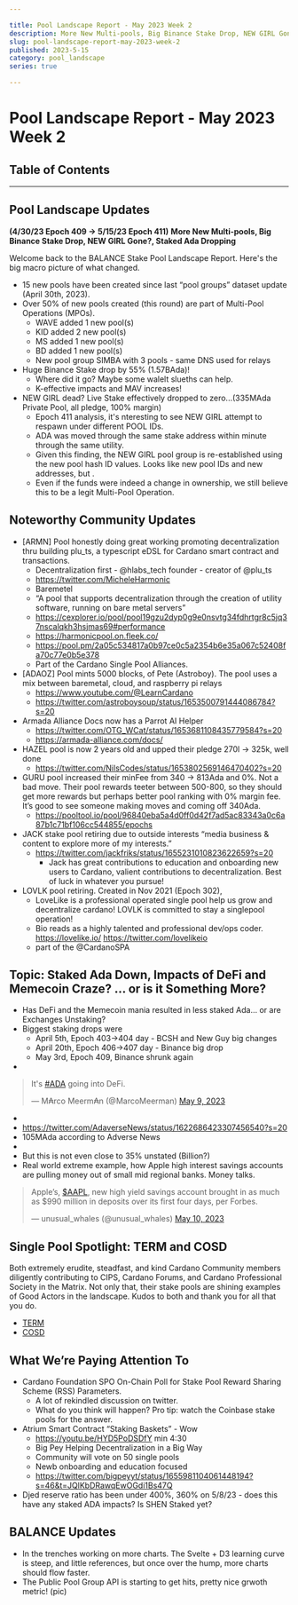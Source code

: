```yaml
---

title: Pool Landscape Report - May 2023 Week 2
description: More New Multi-pools, Big Binance Stake Drop, NEW GIRL Gone?, Staked Ada Dropping
slug: pool-landscape-report-may-2023-week-2
published: 2023-5-15
category: pool_landscape
series: true

---
```


# Pool Landscape Report - May 2023 Week 2

## Table of Contents

------------

## Pool Landscape Updates
**(4/30/23 Epoch 409 -> 5/15/23 Epoch 411)**
**More New Multi-pools, Big Binance Stake Drop, NEW GIRL Gone?, Staked Ada Dropping**

Welcome back to the BALANCE Stake Pool Landscape Report. Here's the big macro picture of what changed.
- 15 new pools have been created since last “pool groups” dataset update (April 30th, 2023).
- Over 50% of new pools created (this round) are part of Multi-Pool Operations (MPOs).
    - WAVE added 1 new pool(s)
    - KID added 2 new pool(s)
    - MS added 1 new pool(s)
    - BD added 1 new pool(s)
    - New pool group SIMBA with 3 pools - same DNS used for relays
- Huge Binance Stake drop by 55% (1.57BAda)!
    - Where did it go? Maybe some walelt slueths can help.
    - K-effective impacts and MAV increases!
- NEW GIRL dead? Live Stake effectively dropped to zero...(335MAda Private Pool, all pledge, 100% margin)
    - Epoch 411 analysis, it's nteresting to see NEW GIRL attempt to respawn under different POOL IDs.
    - ADA was moved through the same stake address within minute through the same utility.
    - Given this finding, the NEW GIRL pool group is re-established using the new pool hash ID values. Looks like new pool IDs and new addresses, but . 
    - Even if the funds were indeed a change in ownership, we still believe this to be a legit Multi-Pool Operation.


## Noteworthy Community Updates
- [ARMN] Pool honestly doing great working promoting decentralization thru building plu_ts, a typescript eDSL for Cardano smart contract and transactions.
    - Decentralization first - @hlabs_tech founder - creator of @plu_ts
    - https://twitter.com/MicheleHarmonic 
    - Baremetel 
    - “A pool that supports decentralization through the creation of utility software, running on bare metal servers”
    - https://cexplorer.io/pool/pool19gzu2dyp0g9e0nsvtg34fdhrtgr8c5jq37nscalqkh3hsjmas69#performance 
    - https://harmonicpool.on.fleek.co/ 
    - https://pool.pm/2a05c534817a0b97ce0c5a2354b6e35a067c52408fa70c77e0b5e378 
    - Part of the Cardano Single Pool Alliances. 
- [ADAOZ] Pool mints 5000 blocks, of Pete (Astroboy). The pool uses a mix between baremetal, cloud, and raspberry pi relays
    - https://www.youtube.com/@LearnCardano 
    - https://twitter.com/astroboysoup/status/1653500791444086784?s=20 
- Armada Alliance Docs now has a Parrot AI Helper
    - https://twitter.com/OTG_WCat/status/1653681108435779584?s=20 
    - https://armada-alliance.com/docs/ 
- HAZEL pool is now 2 years old and upped their pledge 270l -> 325k, well done
    - https://twitter.com/NilsCodes/status/1653802569146470402?s=20 
- GURU pool increased their minFee from 340 -> 813Ada and 0%. Not a bad move. Their pool rewards teeter between 500-800, so they should get more rewards but perhaps better pool ranking with 0% margin fee. It’s good to see someone making moves and coming off 340Ada.
    - https://pooltool.io/pool/96840eba5a4d0ff0d42f7ad5ac83343a0c6a87b1c71bf106cc544855/epochs 
- JACK stake pool retiring due to outside interests “media business & content to explore more of my interests.”
    - https://twitter.com/jackfriks/status/1655231010823622659?s=20 
        - Jack has great contributions to education and onboarding new users to Cardano, valient contributions to decentralization. Best of luck in whatever you pursue!
- LOVLK pool retiring. Created in Nov 2021 (Epoch 302), 
    - LoveLike is a professional operated single pool help us grow and decentralize cardano! LOVLK is committed to stay a singlepool operation!
    - Bio reads as a highly talented and professional dev/ops coder. https://lovelike.io/ https://twitter.com/lovelikeio 
    - part of the @CardanoSPA


## Topic: Staked Ada Down, Impacts of DeFi and Memecoin Craze? … or is it Something More?
- Has DeFi and the Memecoin mania resulted in less staked Ada… or are Exchanges Unstaking?
- Biggest staking drops were
    - April 5th, Epoch 403->404 day - BCSH and New Guy big changes
    - April 20th, Epoch 406->407 day - Binance big drop
    - May 3rd, Epoch 409, Binance shrunk again
- 
<blockquote class="twitter-tweet tw-align-center" data-partner="tweetdeck"><p lang="en" dir="ltr">It&#39;s <a href="https://twitter.com/hashtag/ADA?src=hash&amp;ref_src=twsrc%5Etfw">#ADA</a> going into DeFi.</p>&mdash; M₳rco Meerm₳n (@MarcoMeerman) <a href="https://twitter.com/MarcoMeerman/status/1656018934703824919?ref_src=twsrc%5Etfw">May 9, 2023</a></blockquote>

- <script async src="https://platform.twitter.com/widgets.js" charset="utf-8"></script>
- https://twitter.com/AdaverseNews/status/1622686423307456540?s=20 
- 105MAda according to Adverse News
- <check defi lama>
- But this is not even close to 35% unstated (Billion?)
- Real world extreme example, how Apple high interest savings accounts are pulling money out of small mid regional banks. Money talks. 

<blockquote class="twitter-tweet tw-align-center"><p lang="en" dir="ltr">Apple’s, <a href="https://twitter.com/search?q=%24AAPL&amp;src=ctag&amp;ref_src=twsrc%5Etfw">$AAPL</a>, new high yield savings account brought in as much as $990 million in deposits over its first four days, per Forbes.</p>&mdash; unusual_whales (@unusual_whales) <a href="https://twitter.com/unusual_whales/status/1656328492689104900?ref_src=twsrc%5Etfw">May 10, 2023</a></blockquote> <script async src="https://platform.twitter.com/widgets.js" charset="utf-8"></script>
 


## Single Pool Spotlight: TERM and COSD
Both extremely erudite, steadfast, and kind Cardano Community members diligently contributing to CIPS, Cardano Forums, and Cardano Professional Society in the Matrix. Not only that, their stake pools are shining examples of Good Actors in the landscape. Kudos to both and thank you for all that you do.
- [TERM](https://pool.pm/08f05bcfaada3bb5c038b8c88c6b502ceabfd9978973159458c6535b)
- [COSD](https://pool.pm/c94e6fe1123bf111b77b57994bcd836af8ba2b3aa72cfcefbec2d3d4)


## What We’re Paying Attention To
- Cardano Foundation SPO On-Chain Poll for Stake Pool Reward Sharing Scheme (RSS) Parameters.
    - A lot of rekindled discussion on twitter.
    - What do you think will happen? Pro tip: watch the Coinbase stake pools for the answer.
- Atrium Smart Contract “Staking Baskets” - Wow 
    - https://youtu.be/HYD5PoDSDfY min 4:30 
    - Big Pey Helping Decentralization in a  Big Way
    - Community will vote on 50 single pools
    - Newb onboarding and education focused 
    - https://twitter.com/bigpeyyt/status/1655981104061448194?s=46&t=JQlKbDRawqEwOGdi1Bs47Q
- Djed reserve ratio has been under 400%, 360% on 5/8/23 - does this have any staked ADA impacts? Is SHEN Staked yet?


## BALANCE Updates
- In the trenches working on more charts. The Svelte + D3 learning curve is steep, and little references, but once over the hump, more charts should flow faster.
- The Public Pool Group API is starting to get hits, pretty nice grwoth metric! (pic)